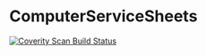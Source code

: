 # ComputerServiceSheets

<a href="https://scan.coverity.com/projects/mysolace-computerservicesheets">
  <img alt="Coverity Scan Build Status"
       src="https://img.shields.io/coverity/scan/14474.svg"/>
</a>
